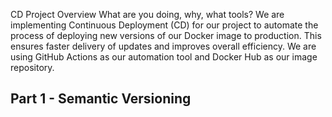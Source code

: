 CD Project Overview
What are you doing, why, what tools?
We are implementing Continuous Deployment (CD) for our project to automate the process of deploying new versions of our Docker image to production. This ensures faster delivery of updates and improves overall efficiency. We are using GitHub Actions as our automation tool and Docker Hub as our image repository.

## Part 1 - Semantic Versioning
